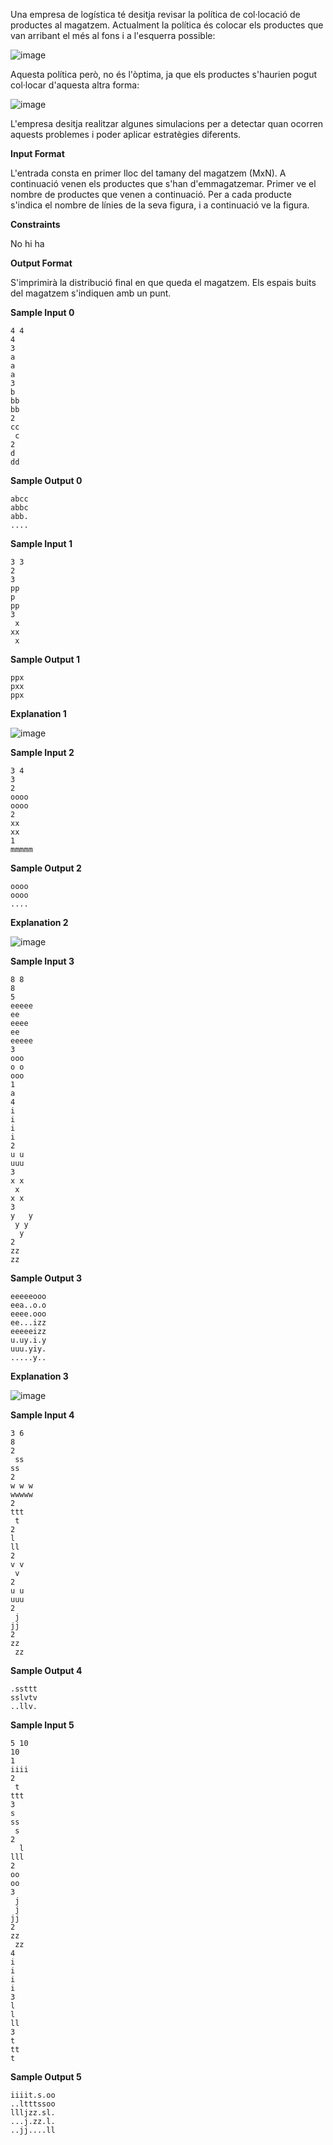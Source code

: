 Una empresa de logística té desitja revisar la política de col·locació
de productes al magatzem. Actualment la política és colocar els
productes que van arribant el més al fons i a l'esquerra possible:

![image](1559214723-17c9b9ede4-magatzemmal.png)

Aquesta política però, no és l'òptima, ja que els productes s'haurien
pogut col·locar d'aquesta altra forma:

![image](1559214811-a8a2492483-magatzembe.png)

L'empresa desitja realitzar algunes simulacions per a detectar quan
ocorren aquests problemes i poder aplicar estratègies diferents.

**Input Format**

L'entrada consta en primer lloc del tamany del magatzem (MxN). A
continuació venen els productes que s'han d'emmagatzemar. Primer ve el
nombre de productes que venen a continuació. Per a cada producte
s'indica el nombre de línies de la seva figura, i a continuació ve la
figura.

**Constraints**

No hi ha

**Output Format**

S'imprimirà la distribució final en que queda el magatzem. Els espais
buits del magatzem s'indiquen amb un punt.

**Sample Input 0**

    4 4
    4
    3
    a
    a
    a
    3
    b
    bb
    bb
    2
    cc
     c
    2
    d
    dd

**Sample Output 0**

    abcc
    abbc
    abb.
    ....

**Sample Input 1**

    3 3
    2
    3
    pp
    p
    pp
    3
     x
    xx
     x

**Sample Output 1**

    ppx
    pxx
    ppx

**Explanation 1**

![image](1559226664-8e4e36c703-Selecci_002.png)

**Sample Input 2**

    3 4
    3
    2
    oooo
    oooo
    2
    xx
    xx
    1
    mmmmm

**Sample Output 2**

    oooo
    oooo
    ....

**Explanation 2**

![image](1559227037-8c097577c6-Selecci_003.png)

**Sample Input 3**

    8 8
    8
    5
    eeeee
    ee
    eeee
    ee
    eeeee
    3
    ooo
    o o
    ooo
    1
    a
    4
    i
    i
    i
    i
    2
    u u
    uuu
    3
    x x
     x
    x x
    3
    y   y
     y y
      y
    2
    zz
    zz

**Sample Output 3**

    eeeeeooo
    eea..o.o
    eeee.ooo
    ee...izz
    eeeeeizz
    u.uy.i.y
    uuu.yiy.
    .....y..

**Explanation 3**

![image](1559227945-568354aa08-Selecci_004.png)

**Sample Input 4**

    3 6
    8
    2
     ss
    ss
    2
    w w w
    wwwww
    2
    ttt
     t
    2
    l
    ll
    2
    v v
     v
    2
    u u
    uuu
    2
     j
    jj
    2
    zz
     zz

**Sample Output 4**

    .ssttt
    sslvtv
    ..llv.

**Sample Input 5**

    5 10
    10
    1
    iiii
    2
     t
    ttt
    3
    s
    ss
     s
    2
      l
    lll
    2
    oo
    oo
    3
     j
     j
    jj
    2
    zz
     zz
    4
    i
    i
    i
    i
    3
    l
    l
    ll
    3
    t
    tt
    t

**Sample Output 5**

    iiiit.s.oo
    ..ltttssoo
    llljzz.sl.
    ...j.zz.l.
    ..jj....ll
